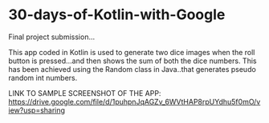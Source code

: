 # 30-days-of-Kotlin-with-Google
Final project submission...

This app coded in Kotlin is used to generate two dice images when the roll button is pressed...and then shows the sum of both the dice numbers.
This has been achieved using the Random class in Java..that generates pseudo random int numbers.

LINK TO SAMPLE SCREENSHOT OF THE APP:  https://drive.google.com/file/d/1puhpnJqAGZv_6WVtHAP8rpUYdhu5f0mO/view?usp=sharing
